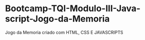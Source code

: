 # Bootcamp-TQI-Modulo-III-Java-script-Jogo-da-Memoria
Jogo da Memoria criado com HTML, CSS E JAVASCRIPTS
